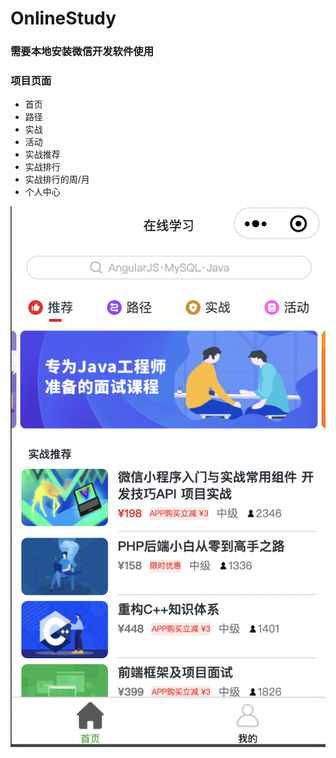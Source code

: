 # OnlineStudy

### 需要本地安装微信开发软件使用

### 项目页面

- 首页
- 路径
- 实战
- 活动
- 实战推荐
- 实战排行
- 实战排行的周/月
- 个人中心

![WX20220816-133748@2x](https://github.com/B-duck/OnlineStudy/blob/main/images/WX20220816-133748%402x.png)
